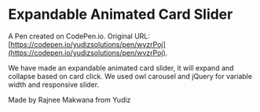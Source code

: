 # Expandable Animated Card Slider

A Pen created on CodePen.io. Original URL: [https://codepen.io/yudizsolutions/pen/wvzrPoj](https://codepen.io/yudizsolutions/pen/wvzrPoj).

We have made an expandable animated card slider, it will expand and collapse based on card click. We used owl carousel and jQuery for variable width and responsive slider. 

Made by Rajnee Makwana from Yudiz